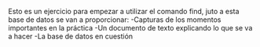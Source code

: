 Esto es un ejercicio para empezar a utilizar el comando find, juto a esta base de datos se van a proporcionar:
-Capturas de los momentos importantes en la práctica
-Un documento de texto explicando lo que se va a hacer
-La base de datos en cuestión
